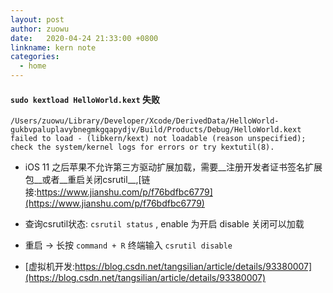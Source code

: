 ```yaml
---
layout: post
author: zuowu
date:   2020-04-24 21:33:00 +0800
linkname: kern note
categories: 
  - home
---
```


#### `sudo kextload HelloWorld.kext` 失败

 `
 /Users/zuowu/Library/Developer/Xcode/DerivedData/HelloWorld-gukbvpaluplavybnegmkgqapydjv/Build/Products/Debug/HelloWorld.kext failed to load - (libkern/kext) not loadable (reason unspecified); check the system/kernel logs for errors or try kextutil(8).    
 `

 * iOS 11 之后苹果不允许第三方驱动扩展加载，需要__注册开发者证书签名扩展包__或者__重启关闭csrutil__,[链接:https://www.jianshu.com/p/f76bdfbc6779](https://www.jianshu.com/p/f76bdfbc6779)
 * 查询csrutil状态: `csrutil status` , enable 为开启 disable 关闭可以加载
 * 重启 -> 长按 `command + R` 终端输入 `csrutil disable`


 * [虚拟机开发:https://blog.csdn.net/tangsilian/article/details/93380007](https://blog.csdn.net/tangsilian/article/details/93380007)





